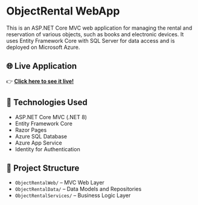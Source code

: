 # ObjectRental WebApp

This is an ASP.NET Core MVC web application for managing the rental and reservation of various objects, such as books and electronic devices. It uses Entity Framework Core with SQL Server for data access and is deployed on Microsoft Azure.

## 🌐 Live Application

👉 **[Click here to see it live!](https://objectrentalweb20250621093738-avc7cch4emd7e0b2.northeurope-01.azurewebsites.net/Home/Privacy)**

## 🔧 Technologies Used

- ASP.NET Core MVC (.NET 8)
- Entity Framework Core
- Razor Pages
- Azure SQL Database
- Azure App Service
- Identity for Authentication

## 📁 Project Structure

- `ObjectRentalWeb/` – MVC Web Layer
- `ObjectRentalData/` – Data Models and Repositories
- `ObjectRentalServices/` – Business Logic Layer
